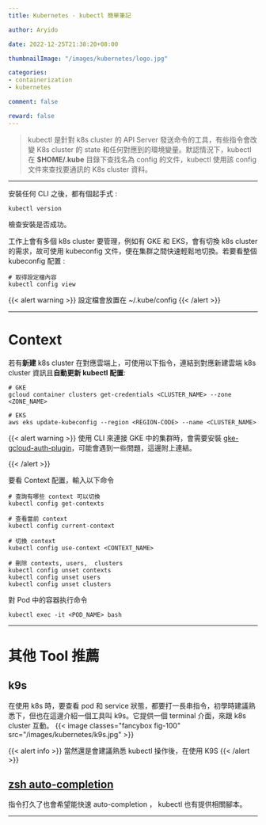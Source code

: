 ```yaml
---
title: Kubernetes - kubectl 簡單筆記

author: Aryido

date: 2022-12-25T21:38:20+08:00

thumbnailImage: "/images/kubernetes/logo.jpg"

categories:
- containerization
- kubernetes

comment: false

reward: false
---
```

<!--BODY-->
> kubectl 是針對 k8s cluster 的 API Server 發送命令的工具，有些指令會改變 K8s cluster 的 state 和任何對應到的環境變量。默認情況下，kubectl 在 **$HOME/.kube** 目錄下查找名為 config 的文件，kubectl 使用該 config 文件來查找要通訊的 K8s cluster 資料。

<!--more-->

---
安裝任何 CLI 之後，都有個起手式 :
```
kubectl version
```
檢查安裝是否成功。

工作上會有多個 k8s cluster 要管理，例如有 GKE 和 EKS，會有切換 k8s cluster 的需求，故可使用 kubeconfig 文件，便在集群之間快速輕鬆地切換。若要看整個 kubeconfig 配置 :
```
# 取得設定檔內容
kubectl config view
```

{{< alert warning >}}
設定檔會放置在 ~/.kube/config
{{< /alert >}}


---

# Context
若有**新建** k8s cluster 在對應雲端上，可使用以下指令，連結到對應新建雲端 k8s cluster 資訊且**自動更新 kubectl 配置**:

```
# GKE
gcloud container clusters get-credentials <CLUSTER_NAME> --zone <ZONE_NAME>

# EKS
aws eks update-kubeconfig --region <REGION-CODE> --name <CLUSTER_NAME>
```

{{< alert warning >}}
使用 CLI 來連接 GKE 中的集群時，會需要安裝 [gke-gcloud-auth-plugin](https://stackoverflow.com/questions/74233349/how-do-i-install-gke-gcloud-auth-plugin-on-a-mac-m1-with-zsh)，可能會遇到一些問題，這邊附上連結。

{{< /alert >}}

要看 Context 配置，輸入以下命令
```
# 查詢有哪些 context 可以切換
kubectl config get-contexts

# 查看當前 context
kubectl config current-context

# 切換 context
kubectl config use-context <CONTEXT_NAME>

# 刪除 contexts, users,  clusters
kubectl config unset contexts
kubectl config unset users
kubectl config unset clusters
```
對 Pod 中的容器执行命令

```
kubectl exec -it <POD_NAME> bash
```

---
# 其他 Tool 推薦

## k9s
在使用 k8s 時，要查看 pod 和 service 狀態，都要打一長串指令，初學時建議熟悉下，但也在這邊介紹一個工具叫 k9s。它提供一個 terminal 介面，來跟 k8s cluster 互動。
{{< image classes="fancybox fig-100" src="/images/kubernetes/k9s.jpg" >}}

{{< alert info >}}
當然還是會建議熟悉 kubectl 操作後，在使用 K9S
{{< /alert >}}

## [zsh auto-completion](https://kubernetes.io/zh-cn/docs/tasks/tools/included/optional-kubectl-configs-zsh/)
指令打久了也會希望能快速 auto-completion ， kubectl 也有提供相關腳本。

---
